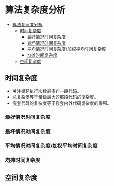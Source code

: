 # 算法复杂度分析

- [算法复杂度分析](#算法复杂度分析)
  - [时间复杂度](#时间复杂度)
    - [最好情况时间复杂度](#最好情况时间复杂度)
    - [最坏情况时间复杂度](#最坏情况时间复杂度)
    - [平均情况时间复杂度/加权平均时间复杂度](#平均情况时间复杂度加权平均时间复杂度)
    - [均摊时间复杂度](#均摊时间复杂度)
  - [空间复杂度](#空间复杂度)

## 时间复杂度

- 关注循环执行次数最多的一段代码。
- 总复杂度等于量级最大的那段代码的复杂度。
- 嵌套代码的复杂度等于嵌套内外代码复杂度的乘积。

### 最好情况时间复杂度

### 最坏情况时间复杂度

### 平均情况时间复杂度/加权平均时间复杂度

### 均摊时间复杂度

## 空间复杂度
